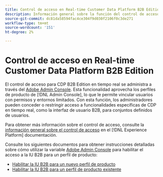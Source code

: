 ```yaml
---
title: Control de acceso en Real-time Customer Data Platform B2B Edition
description: Información general sobre la función del control de acceso en Real-time Customer Data Platform B2B Edition.
source-git-commit: dc81da58594fac4ce304f9d030f2106f0c3de271
workflow-type: tm+mt
source-wordcount: '151'
ht-degree: 2%

---
```


# Control de acceso en Real-time Customer Data Platform B2B Edition

El control de acceso para CDP B2B Edition en tiempo real se administra a través del [Adobe Admin Console](https://adminconsole.adobe.com). Esta funcionalidad aprovecha los perfiles de producto de [!DNL Admin Console], lo que le permite vincular usuarios con permisos y entornos limitados. Con esta función, los administradores pueden conceder o restringir acceso a funcionalidades específicas de CDP en tiempo real, como la interfaz de usuario B2B, para conjuntos definidos de usuarios.

Para obtener más información sobre el control de acceso, consulte la [información general sobre el control de acceso](../../access-control/home.md) en el [!DNL Experience Platform] documentación.

Consulte los siguientes documentos para obtener instrucciones detalladas sobre cómo utilizar la variable [Adobe Admin Console](https://adminconsole.adobe.com) para habilitar el acceso a la IU B2B para un perfil de producto:

* [Habilitar la IU B2B para un nuevo perfil de producto](../../access-control/ui/create-profile.md)
* [Habilitar la IU B2B para un perfil de producto existente](../../access-control/ui/details-and-services.md)